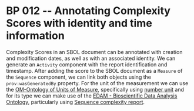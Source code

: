 # BP 012 -- Annotating Complexity Scores with identity and time information

Complexity Scores in an SBOL document can be annotated with creation and modification dates, as well as with an associated identity.
We can generate an `Activity` component with the report identification and timestamp.
After adding the score to the SBOL document as a `Measure` of the `Sequence` component, we can link both objects using the `prov:wasGeneratedBy` property.
For the unit of the measurement we can use the [OM-Ontology of Units of Measure](http://www.ontology-of-units-of-measure.org), specifically using [number unit](http://www.ontology-of-units-of-measure.org/resource/om-2/NumberUnit) and for its type we can make use of the [EDAM - Bioscientific Data Analysis Ontology](https://bioportal.bioontology.org/ontologies/EDAM), particularly using [Sequence complexity report](https://bioportal.bioontology.org/ontologies/EDAM/?p=classes&conceptid=http%3A%2F%2Fedamontology.org%2Fdata_1259).

